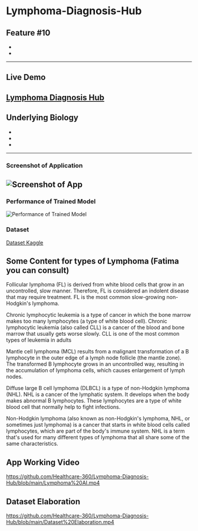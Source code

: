# Lymphoma-Diagnosis-Hub
Feature #10
-
-
-
---
## Live Demo
[Lymphoma Diagnosis Hub](https://reliance-fyp.github.io/Lymphoma-Diagnosis-Hub/)
---

## Underlying Biology
-
-
-
---
### Screenshot of Application
![Screenshot of App](https://raw.githubusercontent.com/Reliance-FYP/Lymphoma-Diagnosis-Hub/main/app.png)
---

### Performance of Trained Model
![Performance of Trained Model](https://raw.githubusercontent.com/Reliance-FYP/Lymphoma-Diagnosis-Hub/main/performance.png)

### Dataset
[Dataset Kaggle](https://www.kaggle.com/andrewmvd/malignant-lymphoma-classification/version/1)

## Some Content for types of Lymphoma (Fatima you can consult)
Follicular lymphoma (FL) is derived from white blood cells that grow in an
 uncontrolled, slow manner. Therefore, FL is considered an indolent disease 
that may require treatment. FL is the most common slow-growing non-Hodgkin's lymphoma.

Chronic lymphocytic leukemia is a type of cancer in which the bone marrow 
makes too many lymphocytes (a type of white blood cell). Chronic lymphocytic
 leukemia (also called CLL) is a cancer of the blood and bone marrow that usually
 gets worse slowly. CLL is one of the most common types of leukemia in adults
 
 Mantle cell lymphoma (MCL) results from a malignant transformation of a B lymphocyte
 in the outer edge of a lymph node follicle (the mantle zone). The transformed 
B lymphocyte grows in an uncontrolled way, resulting in the accumulation of
 lymphoma cells, which causes enlargement of lymph nodes.
 
 Diffuse large B cell lymphoma (DLBCL) is a type of non-Hodgkin lymphoma (NHL).  NHL is a cancer of the lymphatic system. It develops when the body makes abnormal  B lymphocytes. These lymphocytes are a type of white blood cell that normally help to  fight infections.
 
 
 Non-Hodgkin lymphoma (also known as non-Hodgkin's lymphoma, NHL, or sometimes 
just lymphoma) is a cancer that starts in white blood cells called lymphocytes, which are 
part of the body's immune system. NHL is a term that's used for many different types of
 lymphoma that all share some of the same characteristics.


## App Working Video 
https://github.com/Healthcare-360/Lymphoma-Diagnosis-Hub/blob/main/Lymphoma%20AI.mp4

## Dataset Elaboration
https://github.com/Healthcare-360/Lymphoma-Diagnosis-Hub/blob/main/Dataset%20Elaboration.mp4
 

